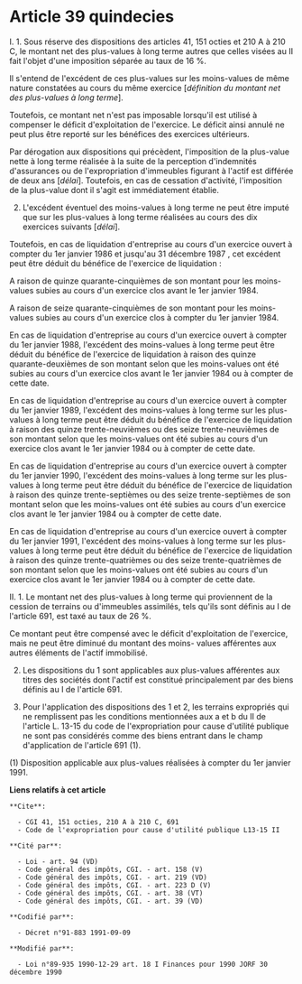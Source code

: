 # Article 39 quindecies

I. 1. Sous réserve des dispositions des articles 41, 151 octies et 210 A à 210 C, le montant net des plus-values à long terme
autres que celles visées au II fait l'objet d'une imposition séparée au taux de 16 %.

Il s'entend de l'excédent de ces plus-values sur les moins-values de même nature constatées au cours du même exercice
[*définition du montant net des plus-values à long terme*].

Toutefois, ce montant net n'est pas imposable lorsqu'il est utilisé à compenser le déficit d'exploitation de l'exercice. Le
déficit ainsi annulé ne peut plus être reporté sur les bénéfices des exercices ultérieurs.

Par dérogation aux dispositions qui précèdent, l'imposition de la plus-value nette à long terme réalisée à la suite de la
perception d'indemnités d'assurances ou de l'expropriation d'immeubles figurant à l'actif est différée de deux ans [*délai*].
Toutefois, en cas de cessation d'activité, l'imposition de la plus-value dont il s'agit est immédiatement établie.

2. L'excédent éventuel des moins-values à long terme ne peut être imputé que sur les plus-values à long terme réalisées au
cours des dix exercices suivants [*délai*].

Toutefois, en cas de liquidation d'entreprise au cours d'un exercice ouvert à compter du 1er janvier 1986 et jusqu'au 31
décembre 1987 , cet excédent peut être déduit du bénéfice de l'exercice de liquidation :

A raison de quinze quarante-cinquièmes de son montant pour les moins-values subies au cours d'un exercice clos avant le 1er
janvier 1984.

A raison de seize quarante-cinquièmes de son montant pour les moins-values subies au cours d'un exercice clos à compter du
1er janvier 1984.

En cas de liquidation d'entreprise au cours d'un exercice ouvert à compter du 1er janvier 1988, l'excédent des moins-values à
long terme peut être déduit du bénéfice de l'exercice de liquidation à raison des quinze quarante-deuxièmes de son montant
selon que les moins-values ont été subies au cours d'un exercice clos avant le 1er janvier 1984 ou à compter de cette date.

En cas de liquidation d'entreprise au cours d'un exercice ouvert à compter du 1er janvier 1989, l'excédent des moins-values à
long terme sur les plus-values à long terme peut être déduit du bénéfice de l'exercice de liquidation à raison des quinze
trente-neuvièmes ou des seize trente-neuvièmes de son montant selon que les moins-values ont été subies au cours d'un
exercice clos avant le 1er janvier 1984 ou à compter de cette date.

En cas de liquidation d'entreprise au cours d'un exercice ouvert à compter du 1er janvier 1990, l'excédent des moins-values à
long terme sur les plus-values à long terme peut être déduit du bénéfice de l'exercice de liquidation à raison des quinze
trente-septièmes ou des seize trente-septièmes de son montant selon que les moins-values ont été subies au cours d'un
exercice clos avant le 1er janvier 1984 ou à compter de cette date.

En cas de liquidation d'entreprise au cours d'un exercice ouvert à compter du 1er janvier 1991, l'excédent des moins-values à
long terme sur les plus-values à long terme peut être déduit du bénéfice de l'exercice de liquidation à raison des quinze
trente-quatrièmes ou des seize trente-quatrièmes de son montant selon que les moins-values ont été subies au cours d'un
exercice clos avant le 1er janvier 1984 ou à compter de cette date.

II. 1. Le montant net des plus-values à long terme qui proviennent de la cession de terrains ou d'immeubles assimilés, tels
qu'ils sont définis au I de l'article 691, est taxé au taux de 26 %.

Ce montant peut être compensé avec le déficit d'exploitation de l'exercice, mais ne peut être diminué du montant des moins-
values afférentes aux autres éléments de l'actif immobilisé.

2. Les dispositions du 1 sont applicables aux plus-values afférentes aux titres des sociétés dont l'actif est constitué
principalement par des biens définis au I de l'article 691.

3. Pour l'application des dispositions des 1 et 2, les terrains expropriés qui ne remplissent pas les conditions mentionnées
aux a et b du II de l'article L. 13-15 du code de l'expropriation pour cause d'utilité publique ne sont pas considérés comme
des biens entrant dans le champ d'application de l'article 691 (1).

(1) Disposition applicable aux plus-values réalisées à compter du 1er janvier 1991.

**Liens relatifs à cet article**

	**Cite**:

	  - CGI 41, 151 octies, 210 A à 210 C, 691
	  - Code de l'expropriation pour cause d'utilité publique L13-15 II

	**Cité par**:

	  - Loi - art. 94 (VD)
	  - Code général des impôts, CGI. - art. 158 (V)
	  - Code général des impôts, CGI. - art. 219 (VD)
	  - Code général des impôts, CGI. - art. 223 D (V)
	  - Code général des impôts, CGI. - art. 38 (VT)
	  - Code général des impôts, CGI. - art. 39 (VD)

	**Codifié par**:

	  - Décret n°91-883 1991-09-09

	**Modifié par**:

	  - Loi n°89-935 1990-12-29 art. 18 I Finances pour 1990 JORF 30 décembre 1990
